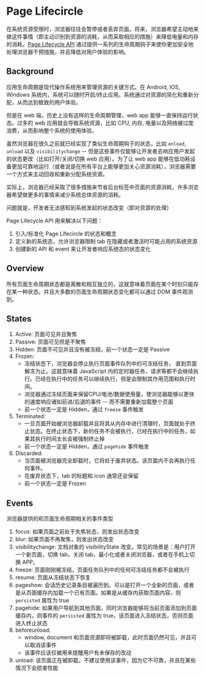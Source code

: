 # Page Lifecircle

在系统资源受限时，浏览器往往会暂停或者丢弃页面。将来，浏览器希望主动地来做这件事情（即主动识别到资源的消耗，从而采取相应的措施）来降低电量和内存的消耗。[Page Lifecycle API](https://wicg.github.io/page-lifecycle/) 通过提供一系列的生命周期钩子来使你更加安全地处理浏览器干预措施，并且降低对用户体验的影响。

## Background

应用生命周期是现代操作系统用来管理资源的关键方式。在 Android, IOS, Windows 系统内，系统可以随时开启/终止应用。系统通过对资源的简化和重新分配，从而达到极致的用户体验。

但是在 web 端，历史上没有这样的生命周期管理，web app 能够一直保持运行状态。过多的 web 应用就会导致系统资源，比如 CPU, 内存, 电量以及网络被过度消费，从而影响整个系统的使用体验。

虽然浏览器在很久之前就已经实现了类似生命周期钩子的状态，比如 `onload`, `unload` 以及 `visibilitychange` -- 但是这些事件仅能够让开发者去响应用户发起的状态更改（比如打开/关闭/切换 web 应用）。为了让 web app 能够在低功耗设备更加可靠地运行（或者说是在所有平台上能够更加关心资源消耗），浏览器需要一个方式来主动回收和重新分配系统资源。

实际上，浏览器已经采取了很多措施来节省后台标签中页面的资源消耗，许多浏览器希望做更多的事情来减少系统总体资源的消耗。

问题就是，开发者无法感知到系统发起的状态改变（即对资源的处理）

Page Lifecycle API 用来解决以下问题：

1. 引入/标准化 Page Lifecircle 的状态和概念
2. 定义新的系统态，允许浏览器限制 tab 在隐藏或者激活时可能占用的系统资源
3. 创建新的 API 和 event 来让开发者响应系统态的状态变化

## Overview

所有页面生命周期状态都是离散和相互独立的，这就意味着页面在某个时刻只能存在某一种状态。并且大多数的页面生命周期状态变化都可以通过 DOM 事件观测到。

## States

1. Active: 页面可见并且聚焦
2. Passive: 页面可见但是不聚焦
3. Hidden: 页面不可见并且没有被冻结，前一个状态一定是 Passive
4. Frozen: 
   - 冻结状态下，浏览器会停止执行页面事件队列中的可冻结任务， 直到页面解冻为止。这就意味着 JavaScript 内的定时器任务，请求等都不会继续执行。已经在执行中的任务可以继续执行，但是会限制其作用范围和执行时间。
   - 浏览器通过冻结页面来保留CPU/电池/数据使用量，使浏览器能够以更快的速度响应诸如前进/后退的事件 -- 而不需要重新加载整个页面
   - 前一个状态一定是 Hidden，通过 `freeze` 事件触发
5. Terminated: 
   - 一旦页面开始被浏览器卸载并且将其从内存中进行清理时，页面就处于终止状态。在终止状态下，新的任务不会被执行，已经在执行中的任务，如果其执行时间太长会被强制终止掉
   - 前一个状态一定是 Hidden，通过 `pagehide` 事件触发
6. Discarded: 
   - 当页面被浏览器完全卸载时，它将处于废弃状态。该页面内不会再执行任何事件。
   - 在废弃状态下，tab 的标题和 icon 通常还会保留
   - 前一个状态一定是 Frozen

## Events

浏览器提供的和页面生命周期相关的事件类型

1. focus: 如果页面之前处于失焦状态，则发出状态改变
2. blur: 如果页面不再聚焦，则发出状态改变
3. visibilitychange: 文档对象的 visibilityState 改变。常见的场景是：用户打开一个新页面，切换 tab，关闭 tab，最小化或者关闭浏览器，或者在手机上切换 APP。
4. freeze: 页面刚刚被冻结，页面任务队列中的任何可冻结任务都不会被执行
5. resume: 页面从冻结状态下恢复
6. pageshow: 会话历史记录条目被遍历到。可以是打开一个全新的页面，或者是从页面缓存内加载一个已有页面。如果是从缓存内获取页面内容，则 `persisted` 属性为 true
7. pagehide: 如果用户导航到其他页面，同时浏览器能够将当前页面添加到页面缓存内，则事件的 `persisted` 属性为 true，该页面进入冻结状态，否则页面进入终止状态
8. beforeunload: 
   - window, document 和页面资源即将被卸载，此时页面仍然可见，并且可以取消该事件
   - 该事件应该仅被用来提醒用户有未保存的改动
9. unload: 该页面正在被卸载，不建议使用该事件，因为它不可靠，并且在某些情况下会损害性能

